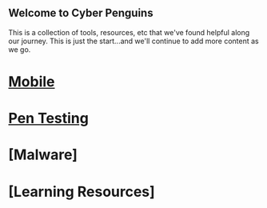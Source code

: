 ## Welcome to Cyber Penguins

This is a collection of tools, resources, etc that we've found helpful along our journey. This is just the start...and we'll continue to add more content as we go.

# [Mobile](https://github.com/cyber-penguins/mobile)

# [Pen Testing](https://github.com/cyber-penguins/pentest)

# [Malware]

# [Learning Resources]
